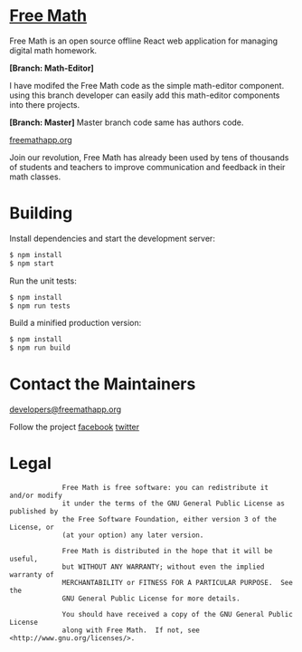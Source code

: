 # [Free Math](http://freemathapp.org)

Free Math is an open source offline React web application for managing digital math homework.

**[Branch: Math-Editor]**

I have modifed the Free Math code as the simple math-editor component. using this branch developer can easily add this math-editor components into there projects.

**[Branch: Master]**
 Master branch code same has authors code.

[freemathapp.org](http://freemathapp.org)

Join our revolution, Free Math has already been used by tens of thousands of students and teachers
to improve communication and feedback in their math classes.

# Building

Install dependencies and start the development server:
```sh
$ npm install
$ npm start
```

Run the unit tests:
```sh
$ npm install
$ npm run tests
```

Build a minified production version:
```sh
$ npm install
$ npm run build 
```
 
# Contact the Maintainers
developers@freemathapp.org

Follow the project <a href="https://www.facebook.com/freemathapp">facebook</a> <a href="https://twitter.com/freemathapp">twitter</a>

# Legal

                 Free Math is free software: you can redistribute it and/or modify
                 it under the terms of the GNU General Public License as published by
                 the Free Software Foundation, either version 3 of the License, or
                 (at your option) any later version.
 
                 Free Math is distributed in the hope that it will be useful,
                 but WITHOUT ANY WARRANTY; without even the implied warranty of
                 MERCHANTABILITY or FITNESS FOR A PARTICULAR PURPOSE.  See the
                 GNU General Public License for more details.
 
                 You should have received a copy of the GNU General Public License
                 along with Free Math.  If not, see <http://www.gnu.org/licenses/>. 
